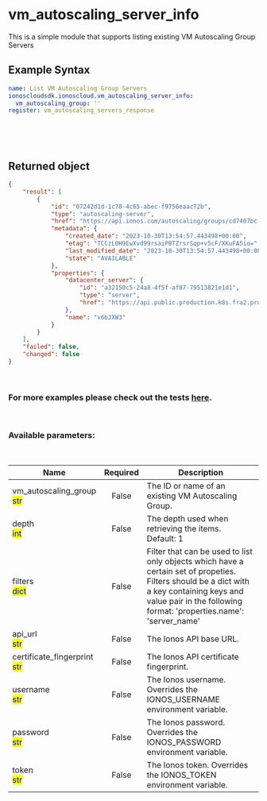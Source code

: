# vm_autoscaling_server_info

This is a simple module that supports listing existing VM Autoscaling Group Servers

## Example Syntax


```yaml
name: List VM Autoscaling Group Servers
ionoscloudsdk.ionoscloud.vm_autoscaling_server_info:
  vm_autoscaling_group: ''
register: vm_autoscaling_servers_response

```

&nbsp;

&nbsp;
## Returned object
```json
{
    "result": [
        {
            "id": "07242d1d-1c78-4c65-abec-f9756eaac72b",
            "type": "autoscaling-server",
            "href": "https://api.ionos.com/autoscaling/groups/cd7407bc-54ff-4dcb-bf0e-6c2f7fa45c66/servers/07242d1d-1c78-4c65-abec-f9756eaac72b",
            "metadata": {
                "created_date": "2023-10-30T13:54:57.443498+00:00",
                "etag": "TCCzL0H9EwXvd99rsaiPBTZrsrSqp+v5cF/XKuFA5io=",
                "last_modified_date": "2023-10-30T13:54:57.443498+00:00",
                "state": "AVAILABLE"
            },
            "properties": {
                "datacenter_server": {
                    "id": "a32150c5-24a8-4f5f-af87-79513821e1d1",
                    "type": "server",
                    "href": "https://api.public.production.k8s.fra2.profitbricks.net/cloudapi/v6/datacenters/8b8b9122-b8ef-4966-a36a-2e9cf8609121/servers/a32150c5-24a8-4f5f-af87-79513821e1d1"
                },
                "name": "v6bJXW3"
            }
        }
    ],
    "failed": false,
    "changed": false
}

```

&nbsp;
### For more examples please check out the tests [here](https://github.com/ionos-cloud/module-ansible/tree/master/tests/vm-autoscaling).

&nbsp;
### Available parameters:
&nbsp;

<table data-full-width="true">
  <thead>
    <tr>
      <th width="22.8vw">Name</th>
      <th width="10.8vw" align="center">Required</th>
      <th>Description</th>
    </tr>
  </thead>
  <tbody>
  <tr>
  <td>vm_autoscaling_group<br/><mark style="color:blue;">str</mark></td>
  <td align="center">False</td>
  <td>The ID or name of an existing VM Autoscaling Group.</td>
  </tr>
  <tr>
  <td>depth<br/><mark style="color:blue;">int</mark></td>
  <td align="center">False</td>
  <td>The depth used when retrieving the items.<br />Default: 1</td>
  </tr>
  <tr>
  <td>filters<br/><mark style="color:blue;">dict</mark></td>
  <td align="center">False</td>
  <td>Filter that can be used to list only objects which have a certain set of propeties. Filters should be a dict with a key containing keys and value pair in the following format: 'properties.name': 'server_name'</td>
  </tr>
  <tr>
  <td>api_url<br/><mark style="color:blue;">str</mark></td>
  <td align="center">False</td>
  <td>The Ionos API base URL.</td>
  </tr>
  <tr>
  <td>certificate_fingerprint<br/><mark style="color:blue;">str</mark></td>
  <td align="center">False</td>
  <td>The Ionos API certificate fingerprint.</td>
  </tr>
  <tr>
  <td>username<br/><mark style="color:blue;">str</mark></td>
  <td align="center">False</td>
  <td>The Ionos username. Overrides the IONOS_USERNAME environment variable.</td>
  </tr>
  <tr>
  <td>password<br/><mark style="color:blue;">str</mark></td>
  <td align="center">False</td>
  <td>The Ionos password. Overrides the IONOS_PASSWORD environment variable.</td>
  </tr>
  <tr>
  <td>token<br/><mark style="color:blue;">str</mark></td>
  <td align="center">False</td>
  <td>The Ionos token. Overrides the IONOS_TOKEN environment variable.</td>
  </tr>
  </tbody>
</table>
